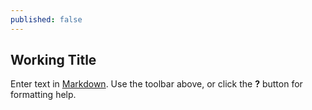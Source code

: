 ```yaml
---
published: false
---
```

## Working Title


Enter text in [Markdown](http://daringfireball.net/projects/markdown/). Use the toolbar above, or click the **?** button for formatting help.
